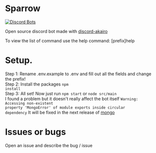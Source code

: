 # Sparrow
[![Discord Bots](https://top.gg/api/widget/609269728455688193.svg)](https://top.gg/bot/609269728455688193)

Open source discord bot made with [discord-akairo](https://discord-akairo.github.io)

To view the list of command use the help command: [prefix]help

# Setup.
Step 1: Rename .env.example to .env and fill out all the fields and change the prefix! <br>
Step 2: Install the packages <code>npm install</code> <br>
Step 3: All set! Now just run <code>npm start</code> or <code>node src/main</code> <br>
I found a problem but it doesn't really affect the bot itself <code>Warning: Accessing non-existent property 'MongoError' of module exports inside circular dependency</code>
It will be fixed in the next release of [mongo](https://developer.mongodb.com/community/forums/t/warning-accessing-non-existent-property-mongoerror-of-module-exports-inside-circular-dependency/15411/3)

# Issues or bugs
Open an issue and describe the bug / issue
